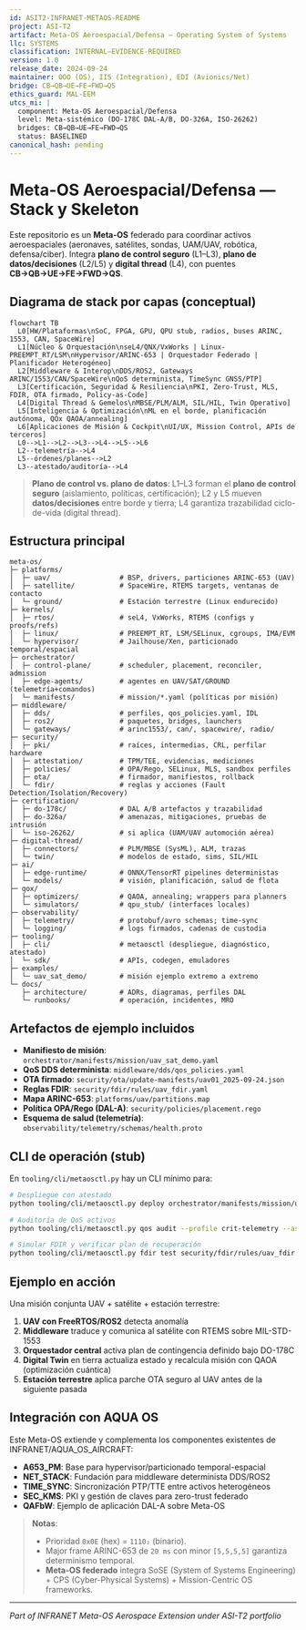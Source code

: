 ```yaml
---
id: ASIT2-INFRANET-METAOS-README
project: ASI-T2
artifact: Meta-OS Aeroespacial/Defensa — Operating System of Systems
llc: SYSTEMS
classification: INTERNAL–EVIDENCE-REQUIRED
version: 1.0
release_date: 2024-09-24
maintainer: OOO (OS), IIS (Integration), EDI (Avionics/Net)
bridge: CB→QB→UE→FE→FWD→QS
ethics_guard: MAL-EEM
utcs_mi: |
  component: Meta-OS Aeroespacial/Defensa
  level: Meta-sistémico (DO-178C DAL-A/B, DO-326A, ISO-26262)
  bridges: CB→QB→UE→FE→FWD→QS
  status: BASELINED
canonical_hash: pending
---
```


# Meta-OS Aeroespacial/Defensa — Stack y Skeleton

Este repositorio es un **Meta-OS** federado para coordinar activos aeroespaciales (aeronaves, satélites, sondas, UAM/UAV, robótica, defensa/ciber).
Integra **plano de control seguro** (L1–L3), **plano de datos/decisiones** (L2/L5) y **digital thread** (L4), con puentes **CB→QB→UE→FE→FWD→QS**.

## Diagrama de stack por capas (conceptual)

```mermaid
flowchart TB
  L0[HW/Plataformas\nSoC, FPGA, GPU, QPU stub, radios, buses ARINC, 1553, CAN, SpaceWire]
  L1[Núcleo & Orquestación\nseL4/QNX/VxWorks | Linux-PREEMPT_RT/LSM\nHypervisor/ARINC-653 | Orquestador Federado | Planificador Heterogéneo]
  L2[Middleware & Interop\nDDS/ROS2, Gateways ARINC/1553/CAN/SpaceWire\nQoS determinista, TimeSync GNSS/PTP]
  L3[Certificación, Seguridad & Resiliencia\nPKI, Zero-Trust, MLS, FDIR, OTA firmado, Policy-as-Code]
  L4[Digital Thread & Gemelos\nMBSE/PLM/ALM, SIL/HIL, Twin Operativo]
  L5[Inteligencia & Optimización\nML en el borde, planificación autónoma, QOx QAOA/annealing]
  L6[Aplicaciones de Misión & Cockpit\nUI/UX, Mission Control, APIs de terceros]
  L0-->L1-->L2-->L3-->L4-->L5-->L6
  L2--telemetría-->L4
  L5--órdenes/planes-->L2
  L3--atestado/auditoría-->L4
```

> **Plano de control vs. plano de datos**: L1–L3 forman el **plano de control seguro** (aislamiento, políticas, certificación); L2 y L5 mueven **datos/decisiones** entre borde y tierra; L4 garantiza trazabilidad ciclo-de-vida (digital thread).

## Estructura principal

```
meta-os/
├─ platforms/
│  ├─ uav/                 # BSP, drivers, particiones ARINC-653 (UAV)
│  ├─ satellite/           # SpaceWire, RTEMS targets, ventanas de contacto
│  └─ ground/              # Estación terrestre (Linux endurecido)
├─ kernels/
│  ├─ rtos/                # seL4, VxWorks, RTEMS (configs y proofs/refs)
│  ├─ linux/               # PREEMPT_RT, LSM/SELinux, cgroups, IMA/EVM
│  └─ hypervisor/          # Jailhouse/Xen, particionado temporal/espacial
├─ orchestrator/
│  ├─ control-plane/       # scheduler, placement, reconciler, admission
│  ├─ edge-agents/         # agentes en UAV/SAT/GROUND (telemetría+comandos)
│  └─ manifests/           # mission/*.yaml (políticas por misión)
├─ middleware/
│  ├─ dds/                 # perfiles, qos_policies.yaml, IDL
│  ├─ ros2/                # paquetes, bridges, launchers
│  └─ gateways/            # arinc1553/, can/, spacewire/, radio/
├─ security/
│  ├─ pki/                 # raíces, intermedias, CRL, perfilar hardware
│  ├─ attestation/         # TPM/TEE, evidencias, mediciones
│  ├─ policies/            # OPA/Rego, SELinux, MLS, sandbox perfiles
│  ├─ ota/                 # firmador, manifiestos, rollback
│  └─ fdir/                # reglas y acciones (Fault Detection/Isolation/Recovery)
├─ certification/
│  ├─ do-178c/             # DAL A/B artefactos y trazabilidad
│  ├─ do-326a/             # amenazas, mitigaciones, pruebas de intrusión
│  └─ iso-26262/           # si aplica (UAM/UAV automoción aérea)
├─ digital-thread/
│  ├─ connectors/          # PLM/MBSE (SysML), ALM, trazas
│  └─ twin/                # modelos de estado, sims, SIL/HIL
├─ ai/
│  ├─ edge-runtime/        # ONNX/TensorRT pipelines deterministas
│  └─ models/              # visión, planificación, salud de flota
├─ qox/
│  ├─ optimizers/          # QAOA, annealing; wrappers para planners
│  └─ simulators/          # qpu_stub/ (interfaces locales)
├─ observability/
│  ├─ telemetry/           # protobuf/avro schemas; time-sync
│  └─ logging/             # logs firmados, cadenas de custodia
├─ tooling/
│  ├─ cli/                 # metaosctl (despliegue, diagnóstico, atestado)
│  └─ sdk/                 # APIs, codegen, emuladores
├─ examples/
│  └─ uav_sat_demo/        # misión ejemplo extremo a extremo
└─ docs/
   ├─ architecture/        # ADRs, diagramas, perfiles DAL
   └─ runbooks/            # operación, incidentes, MRO
```

## Artefactos de ejemplo incluidos

- **Manifiesto de misión**: `orchestrator/manifests/mission/uav_sat_demo.yaml`
- **QoS DDS determinista**: `middleware/dds/qos_policies.yaml`
- **OTA firmado**: `security/ota/update-manifests/uav01_2025-09-24.json`
- **Reglas FDIR**: `security/fdir/rules/uav_fdir.yaml`
- **Mapa ARINC-653**: `platforms/uav/partitions.map`
- **Política OPA/Rego (DAL-A)**: `security/policies/placement.rego`
- **Esquema de salud (telemetría)**: `observability/telemetry/schemas/health.proto`

## CLI de operación (stub)

En `tooling/cli/metaosctl.py` hay un CLI mínimo para:

```bash
# Despliegue con atestado
python tooling/cli/metaosctl.py deploy orchestrator/manifests/mission/uav_sat_demo.yaml --require-attestation

# Auditoría de QoS activos
python tooling/cli/metaosctl.py qos audit --profile crit-telemetry --asset UAV-01

# Simular FDIR y verificar plan de recuperación
python tooling/cli/metaosctl.py fdir test security/fdir/rules/uav_fdir.yaml --inject LOST_GNSS
```

## Ejemplo en acción

Una misión conjunta UAV + satélite + estación terrestre:

1. **UAV con FreeRTOS/ROS2** detecta anomalía
2. **Middleware** traduce y comunica al satélite con RTEMS sobre MIL-STD-1553
3. **Orquestador central** activa plan de contingencia definido bajo DO-178C
4. **Digital Twin** en tierra actualiza estado y recalcula misión con QAOA (optimización cuántica)
5. **Estación terrestre** aplica parche OTA seguro al UAV antes de la siguiente pasada

## Integración con AQUA OS

Este Meta-OS extiende y complementa los componentes existentes de INFRANET/AQUA_OS_AIRCRAFT:

- **A653_PM**: Base para hypervisor/particionado temporal-espacial
- **NET_STACK**: Fundación para middleware determinista DDS/ROS2
- **TIME_SYNC**: Sincronización PTP/TTE entre activos heterogéneos
- **SEC_KMS**: PKI y gestión de claves para zero-trust federado
- **QAFbW**: Ejemplo de aplicación DAL-A sobre Meta-OS

> **Notas**: 
> * Prioridad `0x0E` (hex) = `1110₂` (binario).  
> * Major frame ARINC-653 de `20 ms` con minor `[5,5,5,5]` garantiza determinismo temporal.
> * **Meta-OS federado** integra SoSE (System of Systems Engineering) + CPS (Cyber-Physical Systems) + Mission-Centric OS frameworks.

---

*Part of INFRANET Meta-OS Aerospace Extension under ASI-T2 portfolio*
